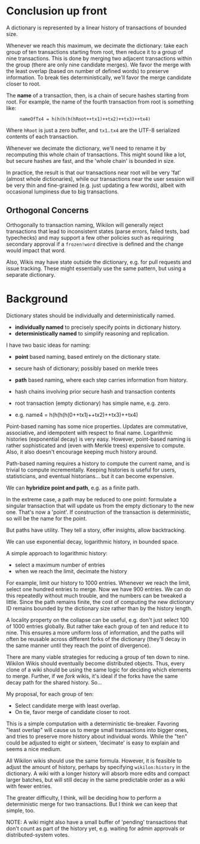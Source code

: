 
# Conclusion up front

A dictionary is represented by a linear history of transactions of bounded size. 

Whenever we reach this maximum, we decimate the dictionary: take each group of ten transactions starting from root, then reduce it to a group of nine transactions. This is done by merging two adjacent transactions within the group (there are only nine candidate merges). We favor the merge with the least overlap (based on number of defined words) to preserve information. To break ties deterministically, we'll favor the merge candidate closer to root.

The **name** of a transaction, then, is a chain of secure hashes starting from root. For example, the name of the fourth transaction from root is something like:

         nameOfTx4 = h(h(h(h(hRoot++tx1)++tx2)++tx3)++tx4)

Where `hRoot` is just a zero buffer, and `tx1`..`tx4` are the UTF-8 serialized contents of each transaction.

Whenever we decimate the dictionary, we'll need to rename it by recomputing this whole chain of transactions. This might sound like a lot, but secure hashes are fast, and the 'whole chain' is bounded in size.

In practice, the result is that our transactions near root will be very 'fat' (almost whole dictionaries), while our transactions near the user session will be very thin and fine-grained (e.g. just updating a few words), albeit with occasional lumpiness due to big transactions.

## Orthogonal Concerns

Orthogonally to transaction naming, Wikilon will generally reject transactions that lead to inconsistent states (parse errors, failed tests, bad typechecks) and may support a few other policies such as requiring secondary approval if a `frozen!word` directive is defined and the change would impact that word.

Also, Wikis may have state outside the dictionary, e.g. for pull requests and issue tracking. These might essentially use the same pattern, but using a separate dictionary.

# Background

Dictionary states should be individually and deterministically named.

* **individually named** to precisely specify points in dictionary history.
* **deterministically named** to simplify reasoning and replication.

I have two basic ideas for naming:

* **point** based naming, based entirely on the dictionary state.
 * secure hash of dictionary; possibly based on merkle trees

* **path** based naming, where each step carries information from history.
 * hash chains involving prior secure hash and transaction contents
 * root transaction (empty dictionary) has simple name, e.g. zero.
 * e.g. name4 = h(h(h(h(0++tx1)++tx2)++tx3)++tx4)

Point-based naming has some nice properties. Updates are commutative, associative, and idempotent with respect to final name. Logarithmic histories (exponential decay) is very easy. However, point-based naming is rather sophisticated and (even with Merkle trees) expensive to compute. Also, it also doesn't encourage keeping much history around. 

Path-based naming requires a history to compute the current name, and is trivial to compute incrementally. Keeping histories is useful for users, statisticians, and eventual historians... but it can become expensive. 

We can **hybridize point and path**, e.g. as a finite path.

In the extreme case, a path may be reduced to one point: formulate a singular transaction that will update us from the empty dictionary to the new one. That's now a 'point'. If construction of the transaction is deterministic, so will be the name for the point. 

But paths have utility. They tell a story, offer insights, allow backtracking.

We can use exponential decay, logarithmic history, in bounded space.

A simple approach to logarithmic history: 

* select a maximum number of entries
* when we reach the limit, decimate the history

For example, limit our history to 1000 entries. Whenever we reach the limit, select one hundred entries to merge. Now we have 900 entries. We can do this repeatedly without much trouble, and the numbers can be tweaked a little. Since the path remains finite, the cost of computing the new dictionary ID remains bounded by the dictionary size rather than by the history length.

A locality property on the collapse can be useful, e.g. don't just select 100 of 1000 entries globally. But rather take each group of ten and reduce it to nine. This ensures a more uniform loss of information, and the paths will often be reusable across different forks of the dictionary (they'll decay in the same manner until they reach the point of divergence).

There are many viable strategies for reducing a group of ten down to nine. Wikilon Wikis should eventually become distributed objects. Thus, every clone of a wiki should be using the same logic for deciding which elements to merge. Further, if we *fork* wikis, it's ideal if the forks have the same decay path for the shared history. So...

My proposal, for each group of ten:

* Select candidate merge with least overlap.
* On tie, favor merge of candidate closer to root.

This is a simple computation with a deterministic tie-breaker. Favoring "least overlap" will cause us to merge small transactions into bigger ones, and tries to preserve more history about individual words. While the "ten" could be adjusted to eight or sixteen, 'decimate' is easy to explain and seems a nice medium.

All Wikilon wikis should use the same formula. However, it is feasible to adjust the amount of history, perhaps by specifying `wikilon:history` in the dictionary. A wiki with a longer history will absorb more edits and compact larger batches, but will still decay in the same predictable order as a wiki with fewer entries.

The greater difficulty, I think, will be deciding how to perform a deterministic merge for two transactions. But I think we can keep that simple, too.


NOTE: A wiki might also have a small buffer of 'pending' transactions that don't count as part of the history yet, e.g. waiting for admin approvals or distributed-system votes. 
